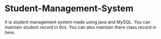 # Student-Management-System
It is student management system made using java and MySQL.
You can maintain student record in this.
You can also maintain there class record in here.
